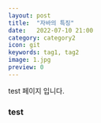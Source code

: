 ```yaml
---
layout: post
title:  "자바의 특징"
date:   2022-07-10 21:00
category: category2
icon: git
keywords: tag1, tag2
image: 1.jpg
preview: 0
---
```


test 페이지 입니다.  
### test